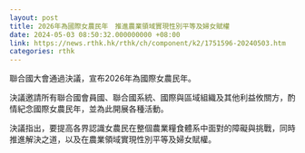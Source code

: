 ```yaml
---
layout: post
title: 2026年為國際女農民年　推進農業領域實現性別平等及婦女賦權
date: 2024-05-03 08:50:32.000000000 +08:00
link: https://news.rthk.hk/rthk/ch/component/k2/1751596-20240503.htm
categories: rthk
---
```


聯合國大會通過決議，宣布2026年為國際女農民年。

決議邀請所有聯合國會員國、聯合國系統、國際與區域組織及其他利益攸關方，酌情紀念國際女農民年，並為此開展各種活動。

決議指出，要提高各界認識女農民在整個農業糧食體系中面對的障礙與挑戰，同時推進解決之道，以及在農業領域實現性別平等及婦女賦權。
